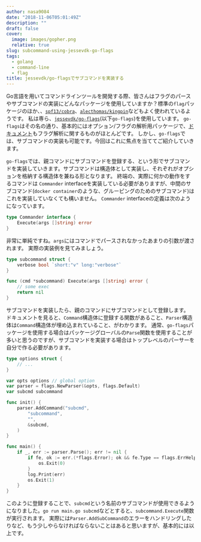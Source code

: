 ```yaml
---
author: nasa9084
date: "2018-11-06T05:01:49Z"
description: ""
draft: false
cover:
  image: images/gopher.png
  relative: true
slug: subcommand-using-jessevdk-go-flags
tags:
  - golang
  - command-line
  - flag
title: jessevdk/go-flagsでサブコマンドを実装する
---
```



Go言語を用いてコマンドラインツールを開発する際、皆さんはフラグのパースやサブコマンドの実装にどんなパッケージを使用していますか？標準の`flag`パッケージのほか、、[`spf13/cobra`](https://github.com/spf13/cobra)、[`alecthomas/kingpin`](https://github.com/alecthomas/kingpin)などもよく使われているようです。
私は専ら、[`jessevdk/go-flags`](https://github.com/jessevdk/go-flags)(以下`go-flags`)を使用しています。
`go-flags`はその名の通り、基本的にはオプション/フラグの解析用パッケージで、[ドキュメント](https://godoc.org/github.com/jessevdk/go-flags)もフラグ解析に関するものがほとんどです。
しかし、`go-flags`では、サブコマンドの実装も可能です。今回はこれに焦点を当ててご紹介していきます。

`go-flags`では、親コマンドにサブコマンドを登録する、という形でサブコマンドを実装していきます。サブコマンドは構造体として実装し、それぞれがオプションを格納する構造体を兼ねる形となります。
終端の、実際に何かの動作をするコマンドは `Commander` interfaceを実装している必要がありますが、中間のサブコマンド(`docker container`のような、グルーピングのためのサブコマンド)はこれを実装していなくても構いません。
`Commander` interfaceの定義は次のようになっています。

``` go
type Commander interface {
    Execute(args []string) error
}
```

非常に単純ですね。`args`にはコマンドでパースされなかったあまりの引数が渡されます。
実際の実装例を見てみましょう。


``` go
type subcommand struct {
    verbose bool `short:"v" long:"verbose"`
}

func (cmd *subcommand) Execute(args []string) error {
    // some exec
    return nil
}
```

サブコマンドを実装したら、親のコマンドにサブコマンドとして登録します。
ドキュメントを見ると、`Command`構造体に登録する関数があること、`Parser`構造体は`Command`構造体が埋め込まれていること、がわかります。
通常、`go-flags`パッケージを使用する場合はパッケージグローバルの`Parse`関数を使用することが多いと思うのですが、サブコマンドを実装する場合はトップレベルのパーサーを自分で作る必要があります。

``` go
type options struct {
    // ...
}

var opts options // global option
var parser = flags.NewParser(&opts, flags.Default)
var subcmd subcommand

func init() {
    parser.AddCommand("subcmd",
        "subcommand",
        "",
        &subcmd,
    )
}

func main() {
    if _, err := parser.Parse(); err != nil {
        if fe, ok := err.(*flags.Error); ok && fe.Type == flags.ErrHelp {
            os.Exit(0)
        }
        log.Print(err)
        os.Exit(1)
    }
}
```

このように登録することで、`subcmd`という名前のサブコマンドが使用できるようになりました。`go run main.go subcmd`などとすると、`subcommand.Execute`関数が実行されます。
実際には`Parser.AddSubCommand`のエラーをハンドリングしたりなど、もう少しやらなければならないことはあると思いますが、基本的には以上です。



